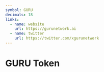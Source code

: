 ```yaml
---
symbol: GURU
decimals: 18
links:
  - name: website
    url: https://gurunetwork.ai
  - name: twitter
    url: https://twitter.com/xgurunetwork
---
```


# GURU Token

